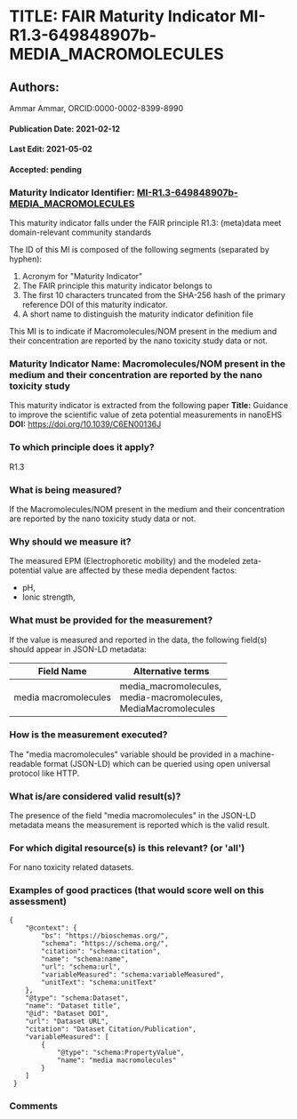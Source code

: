 # TITLE: FAIR Maturity Indicator MI-R1.3-649848907b-MEDIA_MACROMOLECULES

## Authors: 
Ammar Ammar, ORCID:0000-0002-8399-8990

#### Publication Date: 2021-02-12
#### Last Edit: 2021-05-02
#### Accepted: pending

### Maturity Indicator Identifier: [MI-R1.3-649848907b-MEDIA_MACROMOLECULES](https://w3id.org/fair/maturity_indicator/terms/Gen2/MI-R1.3-649848907b-MEDIA_MACROMOLECULES)

This maturity indicator falls under the FAIR principle R1.3:
(meta)data meet domain-relevant community standards

The ID of this MI is composed of the following segments (separated by hyphen):
1. Acronym for "Maturity Indicator"
1. The FAIR principle this maturity indicator belongs to
1. The first 10 characters truncated from the SHA-256 hash of the primary reference DOI of this maturity indicator.
1. A short name to distinguish the maturity indicator definition file

This MI is to indicate if Macromolecules/NOM present in the medium and their concentration are reported by the nano toxicity study data or not.

### Maturity Indicator Name:  Macromolecules/NOM present in the medium and their concentration are reported by the nano toxicity study

This maturity indicator is extracted from the following paper 
**Title:** Guidance to improve the scientific value of zeta potential measurements in nanoEHS
**DOI:** https://doi.org/10.1039/C6EN00136J

### To which principle does it apply?  
R1.3

### What is being measured?
If the Macromolecules/NOM present in the medium and their concentration are reported by the nano toxicity study data or not.

### Why should we measure it?
The measured EPM (Electrophoretic mobility) and the modeled zeta-potential value are affected by
these media dependent factos:
* pH, 
* Ionic strength,
 

### What must be provided for the measurement?
If the value is measured and reported in the data, the following field(s) should appear in JSON-LD metadata: 

| Field Name                     | Alternative terms                                                                       |
| ------------------------------ | --------------------------------------------------------------------------------------- |
| media macromolecules     | media_macromolecules,<br>media-macromolecules,<br>MediaMacromolecules  |

### How is the measurement executed?
The "media macromolecules" variable should be provided in a machine-readable format (JSON-LD) which can be queried using open universal protocol like HTTP.

### What is/are considered valid result(s)?
The presence of the field "media macromolecules" in the JSON-LD metadata means the measurement is reported which is the valid result.

### For which digital resource(s) is this relevant? (or 'all')
For nano toxicity related datasets.  

### Examples of good practices (that would score well on this assessment)
```{json}
{
 	"@context": {
 		"bs": "https://bioschemas.org/",
 		"schema": "https://schema.org/",
 		"citation": "schema:citation",
 		"name": "schema:name",
 		"url": "schema:url",
 		"variableMeasured": "schema:variableMeasured",
 		"unitText": "schema:unitText"
 	},
 	"@type": "schema:Dataset",
 	"name": "Dataset title",
 	"@id": "Dataset DOI",
 	"url": "Dataset URL",
 	"citation": "Dataset Citation/Publication",
 	"variableMeasured": [
 		{
 			"@type": "schema:PropertyValue",
 			"name": "media macromolecules"
 		}
 	]
 }
```

### Comments

